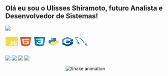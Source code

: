 ## Olá eu sou o Ulisses Shiramoto, futuro Analista e Desenvolvedor de Sistemas!


<a href="https://github.com/shiramotou-dev/github-readme-stats">
  <img height=180em src="https://github-readme-stats.vercel.app/api?username=shiramotou-dev&show_icons=true&theme=vision-friendly-dark&rank_icon=github&custom_title=Shiramoto's+Github+Stats" />
</a>


<!-- [![Harlok's WakaTime stats](https://github-readme-stats.vercel.app/api/wakatime?username=shiramotou-ads)](https://github.com/shiramotou-ads/github-readme-stats)

<a href="https://github.com/shiramotou-ads/convoychat">
  <img height=200 align="center" src="https://github-readme-stats.vercel.app/api/top-langs?username=shiramotou-ads&layout=compact&langs_count=8&card_width=320" />
</a>

<br>
<a href="https://github.com/shiramotou-ads/github-readme-stats">
  <img align="center" src="https://github-readme-stats.vercel.app/api/pin/?username=shiramotou-ads&repo=github-readme-stats" />
</a>
<a href="https://github.com/shiramotou-ads/convoychat">
  <img align="center" src="&repo=convoychat" />
</a>
-->

<div style="display: inline_block"><br>
  <img align="center" alt="Lyek-JS" height="30" width="40" src="https://raw.githubusercontent.com/devicons/devicon/master/icons/javascript/javascript-plain.svg">
  <img align="center" alt="Lyek-HTML" height="30" width="40" src="https://raw.githubusercontent.com/devicons/devicon/master/icons/html5/html5-original.svg">
  <img align="center" alt="Lyek-CSS" height="30" width="40" src="https://raw.githubusercontent.com/devicons/devicon/master/icons/css3/css3-original.svg">
  <img align="center" alt="Lyek-Python" height="30" width="40" src="https://raw.githubusercontent.com/devicons/devicon/master/icons/python/python-original.svg">
  <img align="center" alt="Lyek-Cpp" height="30" width="40" src="https://raw.githubusercontent.com/devicons/devicon/master/icons/cplusplus/cplusplus-original.svg">
  <img align="center" alt="Lyek-MySql" height="30" width="40" src="https://raw.githubusercontent.com/devicons/devicon/master/icons/mysql/mysql-original.svg">
</div>
  
  ##
 
<div> 
  <a href="https://instagram.com/shiramotou" target="_blank"><img src="https://img.shields.io/badge/-Instagram-%23E4405F?style=for-the-badge&logo=instagram&logoColor=white" target="_blank"></a>
 	<a href="https://www.twitch.tv/lyek_shiramoto" target="_blank"><img src="https://img.shields.io/badge/Twitch-9146FF?style=for-the-badge&logo=twitch&logoColor=white" target="_blank"></a>
  <a href = "mailto:contato@shiramoto.com.br"><img src="https://img.shields.io/badge/-Gmail-%23333?style=for-the-badge&logo=gmail&logoColor=white" target="_blank"></a>
  <a href="https://www.linkedin.com/in/shiramotou" target="_blank"><img src="https://img.shields.io/badge/-LinkedIn-%230077B5?style=for-the-badge&logo=linkedin&logoColor=white" target="_blank"></a> 
  
</div>

<div align="center">

  ![Snake animation](https://github.com/shiramotou-dev/shiramotou-dev/blob/output/github-contribution-grid-snake.svg)
  
</div>
